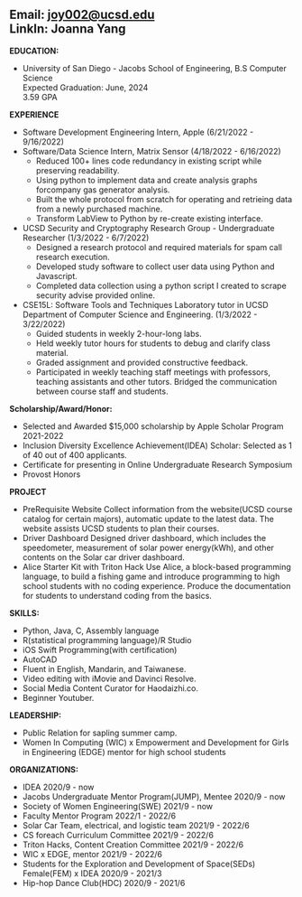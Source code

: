 Email: joy002@ucsd.edu<br>
LinkIn: Joanna Yang
---
  
**EDUCATION:**
- University of San Diego - Jacobs School of Engineering, B.S Computer Science<br>
  Expected Graduation: June, 2024<br>
  3.59 GPA<br>

**EXPERIENCE**
- Software Development Engineering Intern, Apple                                (6/21/2022 - 9/16/2022)
- Software/Data Science Intern, Matrix Sensor                                   (4/18/2022 - 6/16/2022)
  - Reduced 100+ lines code redundancy in existing script while preserving readability.
  - Using python to implement data and create analysis graphs forcompany gas generator analysis.
  - Built the whole protocol from scratch for operating and retrieing data from a newly purchased machine.
  - Transform LabView to Python by re-create existing interface.
- UCSD Security and Cryptography Research Group - Undergraduate Researcher      (1/3/2022 - 6/7/2022)
  - Designed a research protocol and required materials for spam call research execution.
  - Developed study software to collect user data using Python and Javascript.
  - Completed data collection using a python script I created to scrape security advise provided online.
- CSE15L: Software Tools and Techniques Laboratory tutor in UCSD Department of Computer Science and Engineering.
                                                                                (1/3/2022 - 3/22/2022)
  - Guided students in weekly 2-hour-long labs.
  - Held weekly tutor hours for students to debug and clarify class material.
  - Graded assignment and provided constructive feedback.
  - Participated in weekly teaching staff meetings with professors, teaching assistants and other tutors. Bridged the communication between course staff and students.

**Scholarship/Award/Honor:**
- Selected and Awarded $15,000 scholarship by Apple Scholar Program 2021-2022
- Inclusion Diversity Excellence Achievement(IDEA) Scholar: Selected as 1 of 40 out of 400 applicants.
- Certificate for presenting in Online Undergraduate Research Symposium
- Provost Honors

**PROJECT**
- PreRequisite Website
Collect information from the website(UCSD course catalog for certain majors), automatic update to the latest data. The website assists UCSD students to plan their courses.
- Driver Dashboard
Designed driver dashboard, which includes the speedometer, measurement of solar power energy(kWh), and other contents on the Solar car driver dashboard.
- Alice Starter Kit with Triton Hack
Use Alice, a block-based programming language, to build a fishing game and introduce programming to high school students with no coding experience. Produce the documentation for students to understand coding from the basics.

**SKILLS:**
- Python, Java, C, Assembly language
- R(statistical programming language)/R Studio
- iOS Swift Programming(with certification)
- AutoCAD
- Fluent in English, Mandarin, and Taiwanese.
- Video editing with iMovie and Davinci Resolve.
- Social Media Content Curator for Haodaizhi.co.
- Beginner Youtuber.

**LEADERSHIP:**
- Public Relation for sapling summer camp.
- Women In Computing (WIC) x Empowerment and Development for Girls in Engineering (EDGE) mentor for high school students

**ORGANIZATIONS:**
- IDEA						 			                                                              2020/9 - now
- Jacobs Undergraduate Mentor Program(JUMP), Mentee		                                2020/9 - now
- Society of Women Engineering(SWE)				                                            2021/9 - now
- Faculty Mentor Program						                                                  2022/1 - 2022/6
- Solar Car Team, electrical, and logistic team			                                  2021/9 - 2022/6
- CS foreach Curriculum Committee					                                            2021/9 - 2022/6
- Triton Hacks, Content Creation Committee				                                    2021/9 - 2022/6
- WIC x EDGE, mentor							                                                    2021/9 - 2022/6
- Students for the Exploration and Development of Space(SEDs) Female(FEM) x IDEA      2020/9 - 2021/3
- Hip-hop Dance Club(HDC)						                                                  2020/9 - 2021/6

